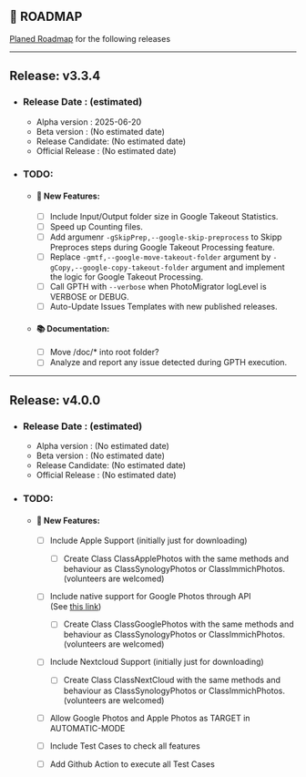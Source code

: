 ## 📅 ROADMAP
[Planed Roadmap](https://github.com/jaimetur/PhotoMigrator/blob/main/docs/ROADMAP.md) for the following releases

---

## Release: v3.3.4
- ### Release Date   : (estimated)
  - Alpha version    : 2025-06-20
  - Beta version     : (No estimated date)
  - Release Candidate: (No estimated date)
  - Official Release : (No estimated date)

- ### TODO:
  - #### 🌟 New Features:
    - [ ] Include Input/Output folder size in Google Takeout Statistics. 
    - [ ] Speed up Counting files. 
    - [ ] Add argumenr `-gSkipPrep,--google-skip-preprocess` to Skipp Preproces steps during Google Takeout Processing feature. 
    - [ ] Replace `-gmtf,--google-move-takeout-folder` argument by `-gCopy,--google-copy-takeout-folder` argument and implement the logic for Google Takeout Processing. 
    - [ ] Call GPTH with `--verbose` when PhotoMigrator logLevel is VERBOSE or DEBUG. 
    - [ ] Auto-Update Issues Templates with new published releases. 
  - #### 📚 Documentation:
    - [ ] Move /doc/* into root folder?  
    - [ ] Analyze and report any issue detected during GPTH execution. 
    
---

## Release: v4.0.0 
- ### Release Date   : (estimated)
  - Alpha version    : (No estimated date)
  - Beta version     : (No estimated date)
  - Release Candidate: (No estimated date)
  - Official Release : (No estimated date)

- ### TODO:
  - #### 🌟 New Features:
    - [ ] Include Apple Support (initially just for downloading)
        - [ ] Create Class ClassApplePhotos with the same methods and behaviour as ClassSynologyPhotos or ClassImmichPhotos. (volunteers are welcomed)
    - [ ] Include native support for Google Photos through API  
      (See [this link](https://max-coding.medium.com/loading-photos-and-metadata-using-google-photos-api-with-python-7fb5bd8886ef))
        - [ ] Create Class ClassGooglePhotos with the same methods and behaviour as ClassSynologyPhotos or ClassImmichPhotos. (volunteers are welcomed)
    - [ ] Include Nextcloud Support (initially just for downloading)
        - [ ] Create Class ClassNextCloud with the same methods and behaviour as ClassSynologyPhotos or ClassImmichPhotos. (volunteers are welcomed)
    - [ ] Allow Google Photos and Apple Photos as TARGET in AUTOMATIC-MODE
    - [ ] Include Test Cases to check all features
    - [ ] Add Github Action to execute all Test Cases

